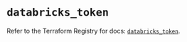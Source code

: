 # `databricks_token`

Refer to the Terraform Registry for docs: [`databricks_token`](https://registry.terraform.io/providers/databricks/databricks/1.48.1/docs/resources/token).
